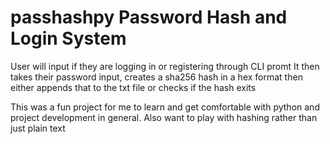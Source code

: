 # passhashpy Password Hash and Login System
User will input if they are logging in or registering through CLI promt
It then takes their password input, creates a sha256 hash in a hex format then either appends that to the txt file or checks if the hash exits

This was a fun project for me to learn and get comfortable with python and project development in general. Also want to play with hashing rather than just plain text
